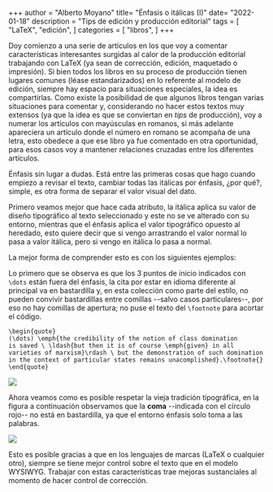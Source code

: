 +++
author = "Alberto Moyano"
title= "Énfasis o itálicas (I)"
date= "2022-01-18"
description = "Tips de edición y producción editorial"
tags = [
    "LaTeX",
    "edición",
]
categories = [
    "libros",
]
+++

Doy comienzo a una serie de artículos en los que voy a comentar características interesantes surgidas al calor de la producción editorial trabajando con LaTeX (ya sean de corrección, edición, maquetado o impresión). Si bien todos los libros en su proceso de producción tienen lugares comunes (léase estandarizados) en lo referente al modelo de edición, siempre hay espacio para situaciones especiales, la idea es compartirlas. Como existe la posibilidad de que algunos libros tengan varias situaciones para comentar y, considerando no hacer estos textos muy extensos (ya que la idea es que se conviertan en *tips* de producción), voy a numerar los artículos con mayúsculas en romanos, si más adelante apareciera un artículo donde el número en romano se acompaña de una letra, esto obedece a que ese libro ya fue comentado en otra oportunidad, para esos casos voy a mantener relaciones cruzadas entre los diferentes artículos.

<!--more-->

Énfasis sin lugar a dudas. Está entre las primeras cosas que hago cuando empiezo a revisar el texto, cambiar todas las itálicas por énfasis, ¿por qué?, simple, es otra forma de separar el valor visual del dato.

Primero veamos mejor que hace cada atributo, la itálica aplica su valor de diseño tipográfico al texto seleccionado y este no se ve alterado con su entorno, mientras que el énfasis aplica el valor tipográfico opuesto al heredado, esto quiere decir que si vengo arrastrando el valor normal lo pasa a valor itálica, pero si vengo en itálica lo pasa a normal.

La mejor forma de comprender esto es con los siguientes ejemplos:

Lo primero que se observa es que los 3 puntos de inicio indicados con `\dots` están fuera del énfasis, la cita por estar en idioma diferente al principal va en bastardilla y, en esta colección como parte del estilo, no pueden convivir bastardillas entre comillas --salvo casos particulares--, por eso no hay comillas de apertura; no puse el texto del `\footnote` para acortar el código.


    \begin{quote}
    (\dots) \emph{the credibility of the notion of class domination
    is saved \ \ldash{but then it is of course \emph{given} in all
    varieties of marxism}\rdash \ but the demonstration of such domination
    in the context of particular states remains unacomplished}.\footnote{}
    \end{quote}

![](https://albertomoyano.github.io/blog-gbtexpublisher/images/enfasis1.png)

Ahora veamos como es posible respetar la vieja tradición tipográfica, en la figura a continuación observamos que la **coma** --indicada con el círculo rojo-- no está en bastardilla, ya que el entorno énfasis solo toma a las palabras.

![](https://albertomoyano.github.io/blog-gbtexpublisher/images/enfasis3.png)

Esto es posible gracias a que en los lenguajes de marcas (LaTeX o cualquier otro), siempre se tiene mejor control sobre el texto que en el modelo WYSIWYG. Trabajar con estas características trae mejoras sustanciales al momento de hacer control de corrección.


